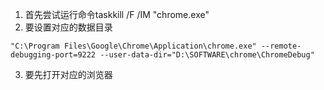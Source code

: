 1. 首先尝试运行命令taskkill /F /IM "chrome.exe"
2. 要设置对应的数据目录
```
"C:\Program Files\Google\Chrome\Application\chrome.exe" --remote-debugging-port=9222 --user-data-dir="D:\SOFTWARE\chrome\ChromeDebug"
```
3. 要先打开对应的浏览器